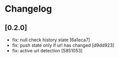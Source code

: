 # Changelog

## [0.2.0]

- fix: null check history state [6a1eca7]
- fix: push state only if url has changed [d9dd923]
- fix: active  url detection [5851053]
